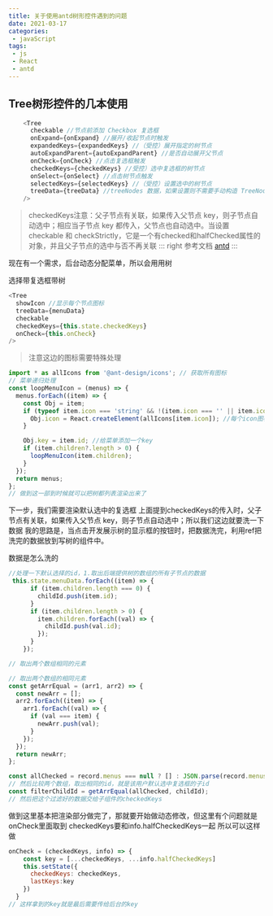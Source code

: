 ```yaml
---
title: 关于使用antd树形控件遇到的问题
date: 2021-03-17
categories:
 - javaScript
tags:
 - js
 - React
 - antd
---
```


## Tree树形控件的几本使用

```js
    <Tree
      checkable //节点前添加 Checkbox 复选框
      onExpand={onExpand} //展开/收起节点时触发
      expandedKeys={expandedKeys} //（受控）展开指定的树节点
      autoExpandParent={autoExpandParent} //是否自动展开父节点
      onCheck={onCheck} //点击复选框触发
      checkedKeys={checkedKeys} //受控）选中复选框的树节点
      onSelect={onSelect} //点击树节点触发
      selectedKeys={selectedKeys} //（受控）设置选中的树节点
      treeData={treeData} //treeNodes 数据，如果设置则不需要手动构造 TreeNode 节点（key 在整个树范围内唯一）
    />
```
> checkedKeys注意：父子节点有关联，如果传入父节点 key，则子节点自动选中；相应当子节点 key 都传入，父节点也自动选中。当设置 checkable 和 checkStrictly，它是一个有checked和halfChecked属性的对象，并且父子节点的选中与否不再关联
::: right
 参考文档 [antd](https://ant.design/components/tree-cn/)
:::

现在有一个需求，后台动态分配菜单，所以会用用树

选择带复选框带树

```js
<Tree
  showIcon //显示每个节点图标
  treeData={menuData}
  checkable
  checkedKeys={this.state.checkedKeys}
  onCheck={this.onCheck}
/>

```
> 注意这边的图标需要特殊处理
```js
import * as allIcons from '@ant-design/icons'; // 获取所有图标
// 菜单递归处理
const loopMenuIcon = (menus) => {
  menus.forEach((item) => {
    const Obj = item;
    if (typeof item.icon === 'string' && !(item.icon === '' || item.icon === null)) {
      Obj.icon = React.createElement(allIcons[item.icon]); //每个icon图标处理
    }

    Obj.key = item.id; //给菜单添加一个key
    if (item.children?.length > 0) {
      loopMenuIcon(item.children);
    }
  });
  return menus;
};
// 做到这一部到时候就可以把树都列表渲染出来了
```

下一步，我们需要渲染默认选中的复选框
上面提到checkedKeys的传入时，父子节点有关联，如果传入父节点 key，则子节点自动选中；所以我们这边就要洗一下数据
我的思路是，当点击开发展示树的显示框的按钮时，把数据洗完，利用ref把洗完的数据放到写树的组件中。

数据是怎么洗的
```js
//处理一下默认选择的id，1.取出后端提供树的数组的所有子节点的数据
 this.state.menuData.forEach((item) => {
      if (item.children.length === 0) {
        childId.push(item.id);
      }
      if (item.children.length > 0) {
        item.children.forEach((val) => {
          childId.push(val.id);
        });
      }
    });

// 取出两个数组相同的元素

// 取出两个数组的相同元素
const getArrEqual = (arr1, arr2) => {
  const newArr = [];
  arr2.forEach((item) => {
    arr1.forEach((val) => {
      if (val === item) {
        newArr.push(val);
      }
    });
  });
  return newArr;
};

const allChecked = record.menus === null ? [] : JSON.parse(record.menus);//获取当前用户的所有菜单id包括fid和子id。
// 然后比较两个数组，取出相同的id，就是该用户默认选中复选框的子id
const filterChildId = getArrEqual(allChecked, childId);
// 然后把这个过滤好的数据交给子组件的checkedKeys
```
做到这里基本把渲染部分做完了，那就要开始做动态修改，但这里有个问题就是onCheck里面取到
checkedKeys要和info.halfCheckedKeys一起
所以可以这样做
```js
onCheck = (checkedKeys, info) => {
    const key = [...checkedKeys, ...info.halfCheckedKeys]
    this.setState({
      checkedKeys: checkedKeys,
      lastKeys:key
    })
  }
// 这样拿到的key就是最后需要传给后台的key
```